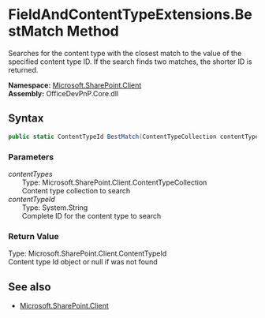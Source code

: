 # FieldAndContentTypeExtensions.BestMatch Method  
Searches for the content type with the closest match to the value of the specified content type ID. If the search finds two matches, the shorter ID is returned.  

**Namespace:** [Microsoft.SharePoint.Client](Microsoft.SharePoint.Client.md)  
**Assembly:** OfficeDevPnP.Core.dll  
## Syntax
```C#
public static ContentTypeId BestMatch(ContentTypeCollection contentTypes, String contentTypeId)
```
### Parameters
*contentTypes*  
&emsp;&emsp;Type: Microsoft.SharePoint.Client.ContentTypeCollection  
&emsp;&emsp;Content type collection to search  
*contentTypeId*  
&emsp;&emsp;Type: System.String  
&emsp;&emsp;Complete ID for the content type to search  
### Return Value
Type: Microsoft.SharePoint.Client.ContentTypeId  
Content type Id object or null if was not found

## See also
- [Microsoft.SharePoint.Client](Microsoft.SharePoint.Client.md)
